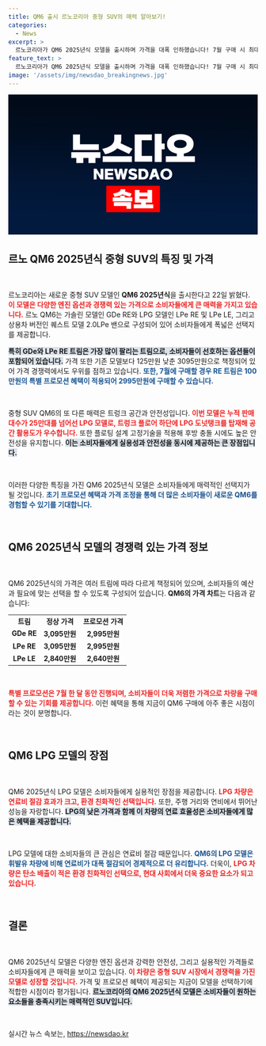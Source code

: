 ```yaml
---
title: QM6 출시 르노코리아 중형 SUV의 매력 알아보기!
categories:
  - News
excerpt: >
  르노코리아가 QM6 2025년식 모델을 출시하며 가격을 대폭 인하했습니다! 7월 구매 시 최대 200만원 할인 혜택도 놓치지 마세요. 안전성과 공간 효율성을 동시에 잡은 새로운 QM6, 지금 클릭해 자세히 알아보세요!
feature_text: >
  르노코리아가 QM6 2025년식 모델을 출시하며 가격을 대폭 인하했습니다! 7월 구매 시 최대 200만원 할인 혜택도 놓치지 마세요. 안전성과 공간 효율성을 동시에 잡은 새로운 QM6, 지금 클릭해 자세히 알아보세요!
image: '/assets/img/newsdao_breakingnews.jpg'
---
```


<p><img src="/assets/img/newsdao_breakingnews.jpg" alt="cryptoinkorea 속보" /></p>

<h2 data-ke-size="size26">르노 QM6 2025년식 중형 SUV의 특징 및 가격</h2>

<p data-ke-size="size16">&nbsp;</p>

<p>르노코리아는 새로운 중형 SUV 모델인 <b>QM6 2025년식</b>을 출시한다고 22일 밝혔다. <b><span style="color: #ee2323;">이 모델은 다양한 엔진 옵션과 경쟁력 있는 가격으로 소비자들에게 큰 매력을 가지고 있습니다.</span></b> 르노 QM6는 가솔린 모델인 GDe RE와 LPG 모델인 LPe RE 및 LPe LE, 그리고 상용차 버전인 퀘스트 모델 2.0LPe 밴으로 구성되어 있어 소비자들에게 폭넓은 선택지를 제공합니다. </p>

<p><b><span style="background-color: #21538527;">특히 GDe와 LPe RE 트림은 가장 많이 팔리는 트림으로, 소비자들이 선호하는 옵션들이 포함되어 있습니다.</span></b> 가격 또한 기존 모델보다 125만원 낮춘 3095만원으로 책정되어 있어 가격 경쟁력에서도 우위를 점하고 있습니다. <b><span style="color: #1a5490;">또한, 7월에 구매할 경우 RE 트림은 100만원의 특별 프로모션 혜택이 적용되어 2995만원에 구매할 수 있습니다.</span></b></p>

<p data-ke-size="size16">&nbsp;</p>

<p>중형 SUV QM6의 또 다른 매력은 트렁크 공간과 안전성입니다. <b><span style="color: #ee2323;">이번 모델은 누적 판매 대수가 25만대를 넘어선 LPG 모델로, 트렁크 플로어 하단에 LPG 도넛탱크를 탑재해 공간 활용도가 우수합니다.</span></b> 또한 플로팅 설계 고정기술을 적용해 후방 충돌 시에도 높은 안전성을 유지합니다. <b><span style="background-color: #21538527;">이는 소비자들에게 실용성과 안전성을 동시에 제공하는 큰 장점입니다. </span></b></p>

<p data-ke-size="size16">&nbsp;</p>

<p>이러한 다양한 특징을 가진 QM6 2025년식 모델은 소비자들에게 매력적인 선택지가 될 것입니다. <b><span style="color: #1a5490;">초기 프로모션 혜택과 가격 조정을 통해 더 많은 소비자들이 새로운 QM6를 경험할 수 있기를 기대합니다. </span></b> </p>

<p data-ke-size="size16">&nbsp;</p>

<h2 data-ke-size="size26">QM6 2025년식 모델의 경쟁력 있는 가격 정보</h2>

<p data-ke-size="size16">&nbsp;</p>

<p>QM6 2025년식의 가격은 여러 트림에 따라 다르게 책정되어 있으며, 소비자들의 예산과 필요에 맞는 선택을 할 수 있도록 구성되어 있습니다. <b>QM6의 가격 차트</b>는 다음과 같습니다:</p>

<table style="width: 100%; border-collapse: collapse;">
<tr style="height: 17px;">
<td style="text-align: center; height: 17px;"><b>트림</b></td>
<td style="text-align: center; height: 17px;"><b>정상 가격</b></td>
<td style="text-align: center; height: 17px;"><b>프로모션 가격</b></td>
</tr>
<tr style="height: 17px;">
<td style="text-align: center; height: 17px;"><b>GDe RE</b></td>
<td style="text-align: center; height: 17px;"><b>3,095만원</b></td>
<td style="text-align: center; height: 17px;"><b>2,995만원</b></td>
</tr>
<tr style="height: 17px;">
<td style="text-align: center; height: 17px;"><b>LPe RE</b></td>
<td style="text-align: center; height: 17px;"><b>3,095만원</b></td>
<td style="text-align: center; height: 17px;"><b>2,995만원</b></td>
</tr>
<tr style="height: 17px;">
<td style="text-align: center; height: 17px;"><b>LPe LE</b></td>
<td style="text-align: center; height: 17px;"><b>2,840만원</b></td>
<td style="text-align: center; height: 17px;"><b>2,640만원</b></td>
</tr>
</table>

<p data-ke-size="size16">&nbsp;</p>

<p><b><span style="color: #ee2323;">특별 프로모션은 7월 한 달 동안 진행되며, 소비자들이 더욱 저렴한 가격으로 차량을 구매할 수 있는 기회를 제공합니다.</span></b> 이런 혜택을 통해 지금이 QM6 구매에 아주 좋은 시점이라는 것이 분명합니다. </p>

<p data-ke-size="size16">&nbsp;</p>

<h2 data-ke-size="size26">QM6 LPG 모델의 장점</h2>

<p data-ke-size="size16">&nbsp;</p>

<p>QM6 2025년식 LPG 모델은 소비자들에게 실용적인 장점을 제공합니다. <b><span style="color: #ee2323;">LPG 차량은 연료비 절감 효과가 크고, 환경 친화적인 선택입니다.</span></b> 또한, 주행 거리와 연비에서 뛰어난 성능을 자랑합니다. <b><span style="background-color: #21538527;">LPG의 낮은 가격과 함께 이 차량의 연료 효율성은 소비자들에게 많은 혜택을 제공합니다.</span></b></p>

<p data-ke-size="size16">&nbsp;</p>

<p>LPG 모델에 대한 소비자들의 큰 관심은 연료비 절감 때문입니다. <b><span style="color: #1a5490;">QM6의 LPG 모델은 휘발유 차량에 비해 연료비가 대폭 절감되어 경제적으로 더 유리합니다.</span></b> 더욱이, <b><span style="color: #ee2323;">LPG 차량은 탄소 배출이 적은 환경 친화적인 선택으로, 현대 사회에서 더욱 중요한 요소가 되고 있습니다.</span></b></p>

<p data-ke-size="size16">&nbsp;</p>

<h2 data-ke-size="size26">결론</h2>

<p data-ke-size="size16">&nbsp;</p>

<p>QM6 2025년식 모델은 다양한 엔진 옵션과 강력한 안전성, 그리고 실용적인 가격들로 소비자들에게 큰 매력을 보이고 있습니다. <b><span style="color: #ee2323;">이 차량은 중형 SUV 시장에서 경쟁력을 가진 모델로 성장할 것입니다.</span></b> 가격 및 프로모션 혜택이 제공되는 지금이 모델을 선택하기에 적합한 시점이라 평가됩니다. <b><span style="background-color: #21538527;">르노코리아의 QM6 2025년식 모델은 소비자들이 원하는 요소들을 충족시키는 매력적인 SUV입니다.</span></b></p>

<p data-ke-size="size16">&nbsp;</p>
실시간 뉴스 속보는, <a href="https://newsdao.kr" rel="dofollow">https://newsdao.kr</a>


